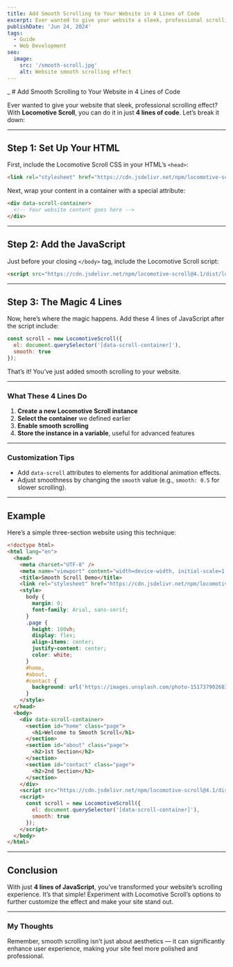 ```yaml
---
title: Add Smooth Scrolling to Your Website in 4 Lines of Code
excerpt: Ever wanted to give your website a sleek, professional scrolling effect? With Locomotive Scroll, you can do it in just 4 lines of code. Here's how!
publishDate: 'Jun 24, 2024'
tags:
  - Guide
  - Web Development
seo:
  image:
    src: '/smooth-scroll.jpg'
    alt: Website smooth scrolling effect
---
```


\_ # Add Smooth Scrolling to Your Website in 4 Lines of Code

Ever wanted to give your website that sleek, professional scrolling effect? With **Locomotive Scroll**, you can do it in just **4 lines of code**. Let’s break it down:

---

## Step 1: Set Up Your HTML

First, include the Locomotive Scroll CSS in your HTML’s `<head>`:

```html
<link rel="stylesheet" href="https://cdn.jsdelivr.net/npm/locomotive-scroll@4.1/dist/locomotive-scroll.min.css" />
```

Next, wrap your content in a container with a special attribute:

```html
<div data-scroll-container>
  <!-- Your website content goes here -->
</div>
```

---

## Step 2: Add the JavaScript

Just before your closing `</body>` tag, include the Locomotive Scroll script:

```html
<script src="https://cdn.jsdelivr.net/npm/locomotive-scroll@4.1/dist/locomotive-scroll.min.js"></script>
```

---

## Step 3: The Magic 4 Lines

Now, here’s where the magic happens. Add these 4 lines of JavaScript after the script include:

```javascript
const scroll = new LocomotiveScroll({
  el: document.querySelector('[data-scroll-container]'),
  smooth: true
});
```

That’s it! You’ve just added smooth scrolling to your website.

---

### What These 4 Lines Do

1. **Create a new Locomotive Scroll instance**
2. **Select the container** we defined earlier
3. **Enable smooth scrolling**
4. **Store the instance in a variable**, useful for advanced features

---

### Customization Tips

- Add `data-scroll` attributes to elements for additional animation effects.
- Adjust smoothness by changing the `smooth` value (e.g., `smooth: 0.5` for slower scrolling).

---

## Example

Here’s a simple three-section website using this technique:

```html
<!doctype html>
<html lang="en">
  <head>
    <meta charset="UTF-8" />
    <meta name="viewport" content="width=device-width, initial-scale=1.0" />
    <title>Smooth Scroll Demo</title>
    <link rel="stylesheet" href="https://cdn.jsdelivr.net/npm/locomotive-scroll@4.1/dist/locomotive-scroll.min.css" />
    <style>
      body {
        margin: 0;
        font-family: Arial, sans-serif;
      }
      .page {
        height: 100vh;
        display: flex;
        align-items: center;
        justify-content: center;
        color: white;
      }
      #home,
      #about,
      #contact {
        background: url('https://images.unsplash.com/photo-1517379026834-d36e707f4d24?q=80&w=1932&auto=format&fit=crop&ixlib=rb-4.0.3') center/cover;
      }
    </style>
  </head>
  <body>
    <div data-scroll-container>
      <section id="home" class="page">
        <h1>Welcome to Smooth Scroll</h1>
      </section>
      <section id="about" class="page">
        <h2>1st Section</h2>
      </section>
      <section id="contact" class="page">
        <h2>2nd Section</h2>
      </section>
    </div>
    <script src="https://cdn.jsdelivr.net/npm/locomotive-scroll@4.1/dist/locomotive-scroll.min.js"></script>
    <script>
      const scroll = new LocomotiveScroll({
        el: document.querySelector('[data-scroll-container]'),
        smooth: true
      });
    </script>
  </body>
</html>
```

---

## Conclusion

With just **4 lines of JavaScript**, you’ve transformed your website’s scrolling experience. It’s that simple! Experiment with Locomotive Scroll’s options to further customize the effect and make your site stand out.

---

### My Thoughts

Remember, smooth scrolling isn’t just about aesthetics — it can significantly enhance user experience, making your site feel more polished and professional.
